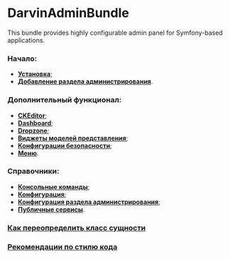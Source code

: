 # DarvinAdminBundle
This bundle provides highly configurable admin panel for Symfony-based applications.

### Начало:

- [**Установка**](Resources/doc/installation.md);
- [**Добавление раздела администрирования**](Resources/doc/admin_section_adding.md).

### Дополнительный функционал:

- [**CKEditor**](Resources/doc/ckeditor.md);
- [**Dashboard**](Resources/doc/dashboard.md);
- [**Dropzone**](Resources/doc/dropzone.md);
- [**Виджеты моделей представления**](Resources/doc/view_widgets.md);
- [**Конфигурации безопасности**](Resources/doc/security_configurations.md);
- [**Меню**](Resources/doc/menu.md).

### Справочники:

- [**Консольные команды**](Resources/doc/reference/commands.md);
- [**Конфигурация**](Resources/doc/reference/configuration.md);
- [**Конфигурация раздела администрирования**](Resources/doc/reference/admin_section_configuration.md);
- [**Публичные сервисы**](Resources/doc/reference/services.md).

### [Как переопределить класс сущности](Resources/doc/how_to_override_entity.md)
### [Рекомендации по стилю кода](Resources/doc/coding_standards.md)
